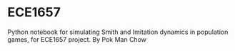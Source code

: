 # ECE1657
Python notebook for simulating Smith and Imitation dynamics in population games, for ECE1657 project.
By Pok Man Chow
